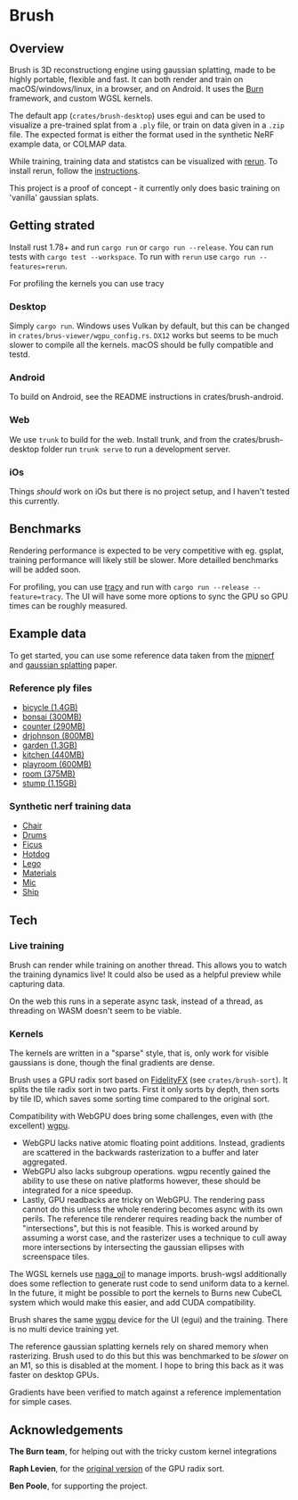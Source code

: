 # Brush

## Overview

Brush is 3D reconstructiong engine using gaussian splatting, made to be highly portable, flexible and fast. It can both render and train on macOS/windows/linux, in a browser, and on Android. It uses the [Burn](https://github.com/tracel-ai/burn) framework, and custom WGSL kernels.

The default app (`crates/brush-desktop`) uses egui and can be used to visualize a pre-trained splat from a `.ply` file, or train on data given in a `.zip` file. The expected format is either the format used in the synthetic NeRF example data, or COLMAP data.

While training, training data and statistcs can be visualized with [rerun](https://rerun.io/). To install rerun, follow the [instructions](https://rerun.io/docs/getting-started/installing-viewer).

This project is a proof of concept - it currently only does basic training on 'vanilla' gaussian splats.

## Getting strated

Install rust 1.78+ and run `cargo run` or `cargo run --release`. You can run tests with `cargo test --workspace`. To run with `rerun` use `cargo run --features=rerun`.

For profiling the kernels you can use tracy

### Desktop

Simply `cargo run`. Windows uses Vulkan by default, but this can be changed in `crates/brus-viewer/wgpu_config.rs`. `DX12` works but seems to be much slower to compile all the kernels. macOS should be fully compatible and testd.

### Android

To build on Android, see the README instructions in crates/brush-android.

### Web

We use `trunk` to build for the web. Install trunk, and from the crates/brush-desktop folder run `trunk serve` to run a development server.

### iOs

Things *should* work on iOs but there is no project setup, and I haven't tested this currently.

## Benchmarks

Rendering performance is expected to be very competitive with eg. gsplat, training performance will likely still be slower. More detailled benchmarks will be added soon.

For profiling, you can use [tracy](https://github.com/wolfpld/tracy) and run with `cargo run --release --feature=tracy`. The UI will have some more options to sync the GPU so GPU times can be roughly measured.

## Example data

To get started, you can use some reference data taken from the [mipnerf](https://jonbarron.info/mipnerf360/) and [gaussian splatting](https://github.com/graphdeco-inria/gaussian-splatting) paper.

### Reference ply files
- [bicycle (1.4GB)](https://drive.google.com/file/d/1kHkNqGFLLutRt3R7k2tGkjGwfXnPLnCi/view?usp=sharing)
- [bonsai (300MB)](https://drive.google.com/file/d/1jf4bjaeTGeru1PQS_Ue716uc_edRbAPd/view?usp=sharing)
- [counter (290MB)](https://drive.google.com/file/d/1O89SIHcWdmrWi75Cf6tDrv2Dl6yGndcz/view?usp=sharing)
- [drjohnson (800MB)](https://drive.google.com/file/d/13FEQ7UZHYwymBTwxzpPeJob4cr8VxUTV/view?usp=sharing)
- [garden (1.3GB)](https://drive.google.com/file/d/13FEQ7UZHYwymBTwxzpPeJob4cr8VxUTV/view?usp=sharing)
- [kitchen (440MB)](https://drive.google.com/file/d/13FEQ7UZHYwymBTwxzpPeJob4cr8VxUTV/view?usp=sharing)
- [playroom (600MB)](https://drive.google.com/file/d/13FEQ7UZHYwymBTwxzpPeJob4cr8VxUTV/view?usp=sharing)
- [room (375MB)](https://drive.google.com/file/d/13FEQ7UZHYwymBTwxzpPeJob4cr8VxUTV/view?usp=sharing)
- [stump (1.15GB)](https://drive.google.com/file/d/13FEQ7UZHYwymBTwxzpPeJob4cr8VxUTV/view?usp=sharing)

### Synthetic nerf training data
- [Chair](https://drive.google.com/file/d/13Q6s0agTW1_a7cFGcSmll1-Aikq_OPKe/view?usp=sharing)
- [Drums](https://drive.google.com/file/d/1j8TuMiGb84YtlrZ0gnkMNOzUaIJqz0SY/view?usp=sharing)
- [Ficus](https://drive.google.com/file/d/1VzT5SDiBefn9fvRw7LeYjUfDBZHCyzQ4/view?usp=sharing)
- [Hotdog](https://drive.google.com/file/d/1hOjnCV8XdXClV2eC6c9H6PIQTUYv8zys/view?usp=sharing)
- [Lego](https://drive.google.com/file/d/1VxsNFTHhgxK9iCOgkuKxakBXJfgHUOQk/view?usp=sharing)
- [Materials](https://drive.google.com/file/d/1L7J5PNBcLcXde6CqzzkaNxHt7JtG2GIW/view?usp=sharing)
- [Mic](https://drive.google.com/file/d/1SA0NNi0HsUHE6FgAP8XpD23N1xftsrr-/view?usp=sharing)
- [Ship](https://drive.google.com/file/d/1rzL0KrWuLFebT1hLLm4uYnrNXNTkfjxM/view?usp=sharing)

## Tech

### Live training

Brush can render while training on another thread. This allows you to watch the training dynamics live! It could also be used as a helpful preview while capturing data.

On the web this runs in a seperate async task, instead of a thread, as threading on WASM doesn't seem to be viable.

### Kernels

The kernels are written in a "sparse" style, that is, only work for visible gaussians is done, though the final gradients are dense.

Brush uses a GPU radix sort based on [FidelityFX](https://www.amd.com/en/products/graphics/technologies/fidelityfx.html) (see `crates/brush-sort`). It splits the tile radix sort in two parts. First it only sorts by depth, then sorts by tile ID, which saves some sorting time compared to the original sort.

Compatibility with WebGPU does bring some challenges, even with (the excellent) [wgpu](https://github.com/gfx-rs/wgpu).
- WebGPU lacks native atomic floating point additions. Instead, gradients are scattered in the backwards rasterization to a buffer and later aggregated.
- WebGPU also lacks subgroup operations. wgpu recently gained the ability to use these on native platforms however, these should be integrated for a nice speedup.
- Lastly, GPU readbacks are tricky on WebGPU. The rendering pass cannot do this unless the whole rendering becomes async with its own perils. The reference tile renderer requires reading back the number of "intersections", but this is not feasible. This is worked around by assuming a worst case, and the rasterizer uses a technique to cull away more intersections by intersecting the gaussian ellipses with screenspace tiles.

The WGSL kernels use [naga_oil](https://github.com/bevyengine/naga_oil) to manage imports. brush-wgsl additionally does some reflection to generate rust code to send uniform data to a kernel. In the future, it might be possible to port the kernels to Burns new CubeCL system which would make this easier, and add CUDA compatibility.

Brush shares the same [wgpu](https://github.com/gfx-rs/wgpu) device for the UI (egui) and the training. There is no multi device training yet.

The reference gaussian splatting kernels rely on shared memory when rasterizing. Brush used to do this but this was benchmarked to be *slower* on an M1, so this is disabled at the moment. I hope to bring this back as it was
faster on desktop GPUs.

Gradients have been verified to match against a reference implementation for simple cases.

## Acknowledgements

**The Burn team**, for helping out with the tricky custom kernel integrations

**Raph Levien**, for the [original version](https://github.com/googlefonts/compute-shader-101/pull/31) of the GPU radix sort.

**Ben Poole**, for supporting the project.
